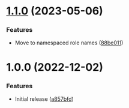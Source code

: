 # [1.1.0](https://github.com/de-it-krachten/ansible-role-roundcube_docker/compare/v1.0.0...v1.1.0) (2023-05-06)


### Features

* Move to namespaced role names ([88be011](https://github.com/de-it-krachten/ansible-role-roundcube_docker/commit/88be01193a73dd2b378e884d377a2fbb30e14de8))

# 1.0.0 (2022-12-02)


### Features

* Initial release ([a857bfd](https://github.com/de-it-krachten/ansible-role-roundcube_docker/commit/a857bfd7abd33453934e6603f85f316b9aa98b6e))
